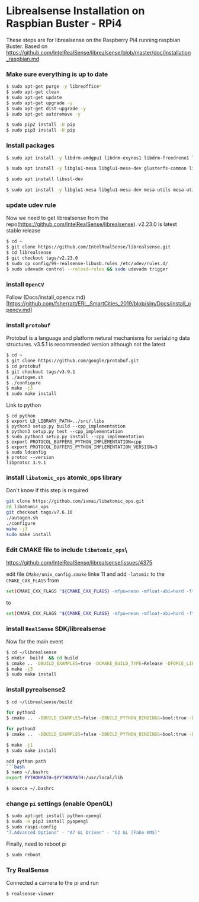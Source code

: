 # Librealsense Installation on Raspbian Buster - RPi4
These steps are for librealsense on the Raspberry Pi4 running raspbian Buster. Based on https://github.com/IntelRealSense/librealsense/blob/master/doc/installation_raspbian.md

### Make sure everything is up to date
```bash
$ sudo apt-get purge -y libreoffice*
$ sudo apt-get clean
$ sudo apt-get update
$ sudo apt-get upgrade -y
$ sudo apt-get dist-upgrade -y
$ sudo apt-get autoremove -y

$ sudo pip2 install -U pip
$ sudo pip3 install -U pip
```

### Install packages
```bash
$ sudo apt install -y libdrm-amdgpu1 libdrm-exynos1 libdrm-freedreno1 libdrm-nouveau2 libdrm-omap1 libdrm-radeon1 libdrm-tegra0 libdrm2

$ sudo apt install -y libglu1-mesa libglu1-mesa-dev glusterfs-common libglu1-mesa libglu1-mesa-dev libglui-dev libglui2c2

$ sudo apt install libssl-dev

$ sudo apt install -y libglu1-mesa libglu1-mesa-dev mesa-utils mesa-utils-extra xorg-dev libgtk-3-dev libusb-1.0-0-dev
```

### update udev rule
Now we need to get librealsense from the repo(https://github.com/IntelRealSense/librealsense). v2.23.0 is latest stable release
```bash
$ cd ~
$ git clone https://github.com/IntelRealSense/librealsense.git
$ cd librealsense
$ git checkout tags/v2.23.0
$ sudo cp config/99-realsense-libusb.rules /etc/udev/rules.d/ 
$ sudo udevadm control --reload-rules && sudo udevadm trigger 
```

### install `OpenCV`
Follow (Docs/install_opencv.md)[https://github.com/fsherratt/ERL_SmartCities_2019/blob/sim/Docs/install_opencv.md] 

### install `protobuf`
Protobuf is a language and platform netural mechanisms for serialzing data structures. v3.5.1 is recommended version although not the latest

```bash
$ cd ~
$ git clone https://github.com/google/protobuf.git
$ cd protobuf
$ git checkout tags/v3.9.1
$ ./autogen.sh
$ ./configure
$ make -j3
$ sudo make install
```

Link to python
```
$ cd python
$ export LD_LIBRARY_PATH=../src/.libs
$ python3 setup.py build --cpp_implementation 
$ python3 setup.py test --cpp_implementation
$ sudo python3 setup.py install --cpp_implementation
$ export PROTOCOL_BUFFERS_PYTHON_IMPLEMENTATION=cpp
$ export PROTOCOL_BUFFERS_PYTHON_IMPLEMENTATION_VERSION=3
$ sudo ldconfig
$ protoc --version
libprotoc 3.9.1
```

### install `libatomic_ops`  atomic_ops library
Don't know if this step is required
```bash
git clone https://github.com/ivmai/libatomic_ops.git
cd libatomic_ops
git checkout tags/v7.6.10
./autogen.sh
./configure
make -j3
sudo make install
```

### Edit CMAKE file to include `libatomic_ops`\
https://github.com/IntelRealSense/librealsense/issues/4375

edit file `CMake/unix_config.cmake` linke 11 and add `-latomic` to the `CMAKE_CXX_FLAGS`
from
```bash
set(CMAKE_CXX_FLAGS "${CMAKE_CXX_FLAGS} -mfpu=neon -mfloat-abi=hard -ftree-vectorize")
```
to 
```bash
set(CMAKE_CXX_FLAGS "${CMAKE_CXX_FLAGS} -mfpu=neon -mfloat-abi=hard -ftree-vectorize -latomic")
```


### install `RealSense` SDK/librealsense
Now for the main event
```bash
$ cd ~/librealsense
$ mkdir  build  && cd build
$ cmake .. -DBUILD_EXAMPLES=true -DCMAKE_BUILD_TYPE=Release -DFORCE_LIBUVC=true 
$ make -j3
$ sudo make install
```

### install pyrealsense2
```bash
$ cd ~/librealsense/build

for python2
$ cmake ..  -DBUILD_EXAMPLES=false -DBUILD_PYTHON_BINDINGS=bool:true -DPYTHON_EXECUTABLE=$(which python)

for python3
$ cmake ..  -DBUILD_EXAMPLES=false -DBUILD_PYTHON_BINDINGS=bool:true -DPYTHON_EXECUTABLE=$(which python3)

$ make -j1
$ sudo make install

add python path
```bash
$ nano ~/.bashrc
export PYTHONPATH=$PYTHONPATH:/usr/local/lib

$ source ~/.bashrc
```

### change `pi` settings (enable OpenGL)
```bash
$ sudo apt-get install python-opengl
$ sudo -H pip3 install pyopengl
$ sudo raspi-config
"7.Advanced Options" - "A7 GL Driver" - "G2 GL (Fake KMS)"
```

Finally, need to reboot pi
```bash
$ sudo reboot
```


### Try RealSense
Connected a camera to the pi and run
```bash
$ realsense-viewer
```
